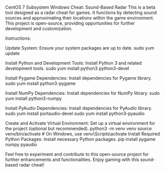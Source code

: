 CentOS 7 Subsystem Windows Cheat: Sound-Based Radar
This is a beta tool designed as a radar cheat for games. It functions by detecting sound sources and approximating their locations within the game environment. This project is open-source, providing opportunities for further development and customization.

Instructions:

Update System: Ensure your system packages are up to date.
sudo yum update

Install Python and Development Tools: Install Python 3 and related development tools.
sudo yum install python3 python3-devel

Install Pygame Dependencies: Install dependencies for Pygame library.
sudo yum install python3-pygame

Install NumPy Dependencies: Install dependencies for NumPy library.
sudo yum install python3-numpy

Install PyAudio Dependencies: Install dependencies for PyAudio library.
sudo yum install portaudio-devel
sudo yum install python3-pyaudio

Create and Activate Virtual Environment: Set up a virtual environment for the project (optional but recommended).
python3 -m venv venv
source venv/bin/activate # On Windows, use venv\Scripts\activate
Install Required Python Packages: Install necessary Python packages.
pip install pygame numpy pyaudio

Feel free to experiment and contribute to this open-source project for further enhancements and functionalities. Enjoy gaming with this sound-based radar cheat!
